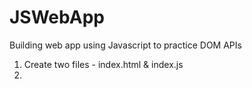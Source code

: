 # JSWebApp

Building web app using Javascript to practice DOM APIs

1. Create two files - index.html & index.js
2.
